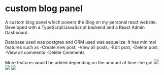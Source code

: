 # custom blog panel
A custom blog panel which powers the Blog on my personal react website. 
Developed with a TypeScript/JavaScript backend and a React Admin Dashboard.

Database used was postgres and ORM used was sequelize.
It has minimal features such as 
-Create new post, 
-View all posts, 
-Edit post, 
-Delete post,
-View all comments
-Delete Comments

More features would be added depending on the amount of time i've got
![](https://jaycodes.com/images/portfolio/blog_frontend.PNG)
![](https://jaycodes.com/images/blog_frontend_body.PNG)
![](https://jaycodes.com/images/portfolio/blog.PNG)

